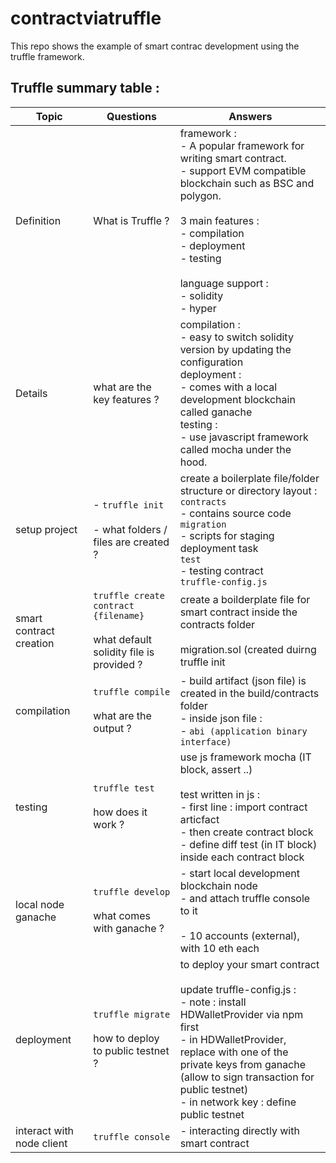 # contractviatruffle

This repo shows the example of smart contrac development using the truffle framework.

## Truffle summary table :

| Topic | Questions | Answers |
|---|---|---|
|Definition | What is Truffle ? | framework : <br> - A popular framework for writing smart contract. <br> - support EVM compatible blockchain such as BSC and polygon. <br><br> 3 main features : <br> - compilation <br> - deployment <br> - testing <br><br> language support : <br> - solidity <br> - hyper
|Details | what are the key features ? | compilation : <br> - easy to switch solidity version by updating the configuration <br> deployment : <br> - comes with a local development blockchain called ganache <br> testing : <br> - use javascript framework called mocha under the hood.
| setup project | - `truffle init` <br><br> - what folders / files are created ?| create a boilerplate file/folder structure or directory layout : <br> `contracts` <br> - contains source code <br> `migration` <br> - scripts for staging deployment task <br> `test` <br> - testing contract <br> `truffle-config.js`
|smart contract <br> creation| `truffle create contract {filename}` <br><br> what default solidity file is provided ? | create a boilderplate file for smart contract inside the contracts folder <br><br> migration.sol (created duirng truffle init |
| compilation | `truffle compile` <br><br> what are the output ? | - build artifact (json file) is created in the build/contracts folder <br> - inside json file : <br> - `abi (application binary interface)`
|testing | `truffle test` <br><br> how does it work ? | use js framework mocha (IT block, assert ..) <br><br> test written in js : <br>  - first line : import contract articfact <br> - then create contract block <br> - define diff test (in IT block) inside each contract block |
| local node <br> ganache | `truffle develop` <br><br> what comes with ganache ? | - start local development blockchain node <br> - and attach truffle console to it <br><br> - 10 accounts (external), with 10 eth each |
| deployment | `truffle migrate` <br><br> how to deploy to public testnet ? | to deploy your smart contract <br><br> update truffle-config.js : <br> - note : install HDWalletProvider via npm first <br> - in HDWalletProvider, replace with one of the private keys from ganache <br> (allow to sign transaction for public testnet) <br> - in network key : define public testnet |
|interact with node client | `truffle console` | - interacting directly with smart contract
